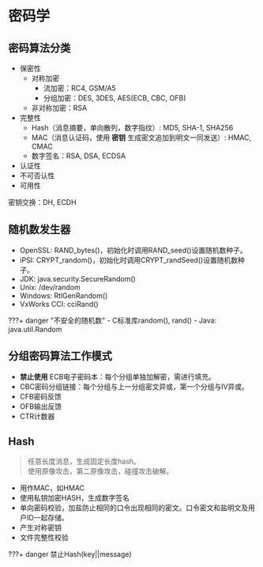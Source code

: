 # 密码学

## 密码算法分类

- 保密性
    - 对称加密
        - 流加密：RC4, GSM/A5
        - 分组加密：DES, 3DES, AES(ECB, CBC, OFB)
    - 非对称加密：RSA
- 完整性
    - Hash（消息摘要，单向散列，数字指纹）: MD5, SHA-1, SHA256
    - MAC（消息认证码，使用 **密钥** 生成密文追加到明文一同发送）: HMAC, CMAC
    - 数字签名：RSA, DSA, ECDSA
- 认证性
- 不可否认性
- 可用性

密钥交换：DH, ECDH


## 随机数发生器

- OpenSSL: RAND_bytes()，初始化时调用RAND_seed()设置随机数种子。
- iPSI: CRYPT_random()，初始化时调用CRYPT_randSeed()设置随机数种子。
- JDK: java.security.SecureRandom()
- Unix: /dev/random
- Windows: RtlGenRandom()
- VxWorks CCI: cciRand()

???+ danger "不安全的随机数"
    - C标准库random(), rand()
    - Java: java.util.Random


## 分组密码算法工作模式

- **禁止使用** ECB电子密码本：每个分组单独加解密，需进行填充。
- CBC密码分组链接：每个分组与上一分组密文异或，第一个分组与IV异或。
- CFB密码反馈
- OFB输出反馈
- CTR计数器


## Hash

> 任意长度消息，生成固定长度hash。  
> 使用原像攻击，第二原像攻击，碰撞攻击破解。

- 用作MAC，如HMAC
- 使用私钥加密HASH，生成数字签名
- 单向密码校验，加盐防止相同的口令出现相同的密文。口令密文和盐明文及用户ID一起存储。
- 产生对称密钥
- 文件完整性校验

???+ danger
    禁止Hash(key||message)
